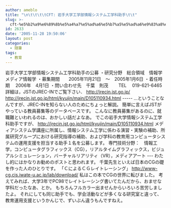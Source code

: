 ```yaml
---
author: ameblo
title: "\n\t\t\t\tCFT: 岩手大学工学部情報システム工学科助手\t\t"
slug: >-
  cft-%e5%b2%a9%e6%89%8b%e5%a4%a7%e5%ad%a6%e5%b7%a5%e5%ad%a6%e9%83%a8%e6%83%85%e5%a0%b1%e3%82%b7%e3%82%b9%e3%83%86%e3%83%a0%e5%b7%a5%e5%ad%a6%e7%a7%91%e5%8a%a9%e6%89%8b
id: 2633
date: '2005-11-28 19:50:06'
layout: post
categories:
  - 随筆
tags:
  - 教育
---
```


岩手大学工学部情報システム工学科助手の公募 ・研究分野　総合領域　情報学　メディア情報学 ・募集期間　　2005年11月21日　～　2005年1月6日 ・着任時期　 2006年　4月1日 ・問い合わせ先　千葉　則茂 　　TEL 　019-621-6465 詳細は，JSTのJREC-INでご覧下さい． http://jrecin.jst.go.jp/ http://jrecin.jst.go.jp/html/kyujin/main/D105110934.html ----- …ということなんですが、JREC-INを知らない人のためにちょっと解説。 簡単に言えばJSTがやっている教員募集等のデータベースです。 こんなに教員募集があるのに、就職難といわれるのは、おかしい話だよなあ。 でこの岩手大学情報システム工学科助手ですが、 http://jrecin.jst.go.jp/html/kyujin/main/D105110934.html メディアシステム学講座に所属し、情報システム工学に係わる演習・実験の補助、所属研究グループにおける研究指導の補助、および学科の教育用コンピュータシステムの運用支援を担当する助手１名を公募します。 専門技術分野：　情報工学，コンピュータグラフィックス（CG），リアルタイムグラフィックス，ビジュアルシミュレーション，バーチャルリアリティ（VR），メディアアート --- わたし的にはかなりお勧めのポストと思われます。 千葉先生といえば日本のCGの礎を作った人のひとりです。 「ＣによるＣＧレイトレーシング」 http://www-cg.cis.iwate-u.ac.jp/lab/download/ 私はこの本でCGの世界に転びました。 考えてみれば、大学3年でPC98でレイトレーシング書いてたんだから、おませな学科だったなあ、とか。 もちろんフルカラー出ませんからいろいろ苦労しましたよ。 それにしても同じ助手でも、学会活動などが多くなる研究室と違って、教育運用支援というかんじで、ずいぶん違うもんですねえ。